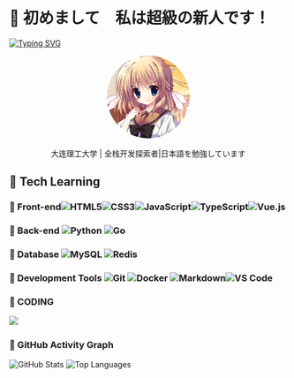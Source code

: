 # 👋 初めまして　私は超級の新人です！
[![Typing SVG](https://readme-typing-svg.demolab.com?font=Fira+Code&pause=1000&color=478EF7&center=true&vCenter=true&width=435&lines=%E8%8E%AB%E5%90%AC%E7%A9%BF%E6%9E%97%E6%89%93%E5%8F%B6%E5%A3%B0%EF%BC%8C%E4%BD%95%E5%A6%A8%E5%90%9F%E5%95%B8%E4%B8%94%E5%BE%90%E8%A1%8C)](https://git.io/typing-svg)
<div align="center">
  <img src="touxiang.jpg" alt="个人头像" width="150" height="150" style="border-radius: 50%;">
  <p>大连理工大学 | 全栈开发探索者|日本語を勉強しています</p>

</div>

##  🚀 Tech Learning

### 🔹 Front-end![HTML5](https://img.shields.io/badge/HTML5-E34F26?style=flat-square&logo=html5&logoColor=white)![CSS3](https://img.shields.io/badge/CSS3-1572B6?style=flat-square&logo=css3&logoColor=white)![JavaScript](https://img.shields.io/badge/JavaScript-F7DF1E?style=flat-square&logo=javascript&logoColor=black)![TypeScript](https://img.shields.io/badge/TypeScript-3178C6?style=flat-square&logo=typescript&logoColor=white&opacity=70)![Vue.js](https://img.shields.io/badge/Vue.js-4FC08D?style=flat-square&logo=vue.js&logoColor=white&opacity=50)

### 🔹 Back-end  ![Python](https://img.shields.io/badge/Python-3776AB?style=flat-square&logo=python&logoColor=white)  ![Go](https://img.shields.io/badge/Go-00ADD8?style=flat-square&logo=go&logoColor=white&opacity=50)

### 🔹 Database ![MySQL](https://img.shields.io/badge/MySQL-005C84?style=flat-square&logo=mysql&logoColor=white&opacity=70) ![Redis](https://img.shields.io/badge/Redis-DC382D?style=flat-square&logo=redis&logoColor=white&opacity=30)

### 🔹 Development Tools ![Git](https://img.shields.io/badge/Git-F05032?style=flat-square&logo=git&logoColor=white) ![Docker](https://img.shields.io/badge/Docker-2496ED?style=flat-square&logo=docker&logoColor=white&opacity=50) ![Markdown](https://img.shields.io/badge/Markdown-000000?style=flat-square&logo=markdown&logoColor=white)![VS Code](https://img.shields.io/badge/VS%20Code-0078D4?style=flat-square&logo=visual-studio-code&logoColor=white)
### 🔹 CODING
  ![](https://wakatime.com/share/@chaoji_xinren/5d67a3e3-0e5b-497a-aee1-d3a7e4fadb12.png)
### 🔹 GitHub Activity Graph
  ![GitHub Stats](https://github-readme-stats.vercel.app/api?username=chaojixinren&show_icons=true&theme=radical)
  ![Top Languages](https://github-readme-stats.vercel.app/api/top-langs/?username=chaojixinren&layout=compact)
